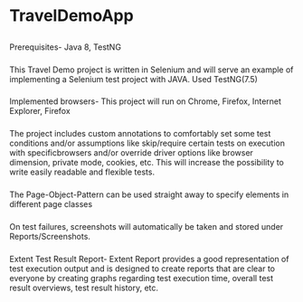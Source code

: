 # TravelDemoApp
## 
Prerequisites- Java 8, TestNG
### 
This Travel Demo  project is written in Selenium and will serve an example of implementing a Selenium test project with JAVA. Used TestNG(7.5)
### 
Implemented browsers-  This project will run on Chrome, Firefox, Internet Explorer, Firefox
### 
The project includes custom annotations to comfortably set some test conditions and/or assumptions like skip/require certain tests on execution with specificbrowsers  and/or override driver options like browser dimension, private mode, cookies, etc. This will increase the possibility to write easily readable and flexible tests.
### 
The Page-Object-Pattern can be used straight away to specify elements in different page classes
### 
On test failures, screenshots will automatically be taken and stored under Reports/Screenshots.
### 
Extent Test Result Report- Extent Report provides a good representation of test execution output and is designed to create reports that are clear to everyone by creating graphs regarding test execution time, overall test result overviews, test result history, etc.
